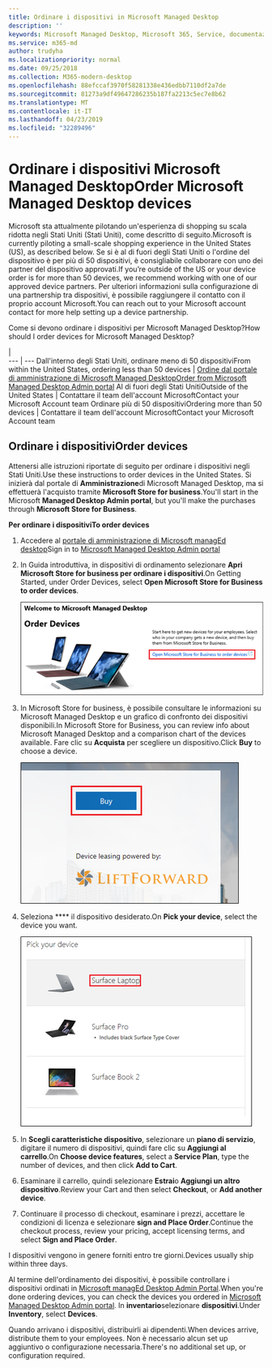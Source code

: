 ```yaml
---
title: Ordinare i dispositivi in Microsoft Managed Desktop
description: ''
keywords: Microsoft Managed Desktop, Microsoft 365, Service, documentazione
ms.service: m365-md
author: trudyha
ms.localizationpriority: normal
ms.date: 09/25/2018
ms.collection: M365-modern-desktop
ms.openlocfilehash: 88efccaf3970f58281338e436edbb7110df2a7de
ms.sourcegitcommit: 81273a9df49647286235b187fa2213c5ec7e8b62
ms.translationtype: MT
ms.contentlocale: it-IT
ms.lasthandoff: 04/23/2019
ms.locfileid: "32289496"
---
```

# <a name="order-microsoft-managed-desktop-devices"></a><span data-ttu-id="ebaba-103">Ordinare i dispositivi Microsoft Managed Desktop</span><span class="sxs-lookup"><span data-stu-id="ebaba-103">Order Microsoft Managed Desktop devices</span></span>

<span data-ttu-id="ebaba-104">Microsoft sta attualmente pilotando un'esperienza di shopping su scala ridotta negli Stati Uniti (Stati Uniti), come descritto di seguito.</span><span class="sxs-lookup"><span data-stu-id="ebaba-104">Microsoft is currently piloting a small-scale shopping experience in the United States (US), as described below.</span></span> <span data-ttu-id="ebaba-105">Se si è al di fuori degli Stati Uniti o l'ordine del dispositivo è per più di 50 dispositivi, è consigliabile collaborare con uno dei partner del dispositivo approvati.</span><span class="sxs-lookup"><span data-stu-id="ebaba-105">If you’re outside of the US or your device order is for more than 50 devices, we recommend working with one of our approved device partners.</span></span> <span data-ttu-id="ebaba-106">Per ulteriori informazioni sulla configurazione di una partnership tra dispositivi, è possibile raggiungere il contatto con il proprio account Microsoft.</span><span class="sxs-lookup"><span data-stu-id="ebaba-106">You can reach out to your Microsoft account contact for more help setting up a device partnership.</span></span>

<span data-ttu-id="ebaba-107">Come si devono ordinare i dispositivi per Microsoft Managed Desktop?</span><span class="sxs-lookup"><span data-stu-id="ebaba-107">How should I order devices for Microsoft Managed Desktop?</span></span>

  |   
 --- | ---
<span data-ttu-id="ebaba-108">Dall'interno degli Stati Uniti, ordinare meno di 50 dispositivi</span><span class="sxs-lookup"><span data-stu-id="ebaba-108">From within the United States, ordering less than 50 devices</span></span> | [<span data-ttu-id="ebaba-109">Ordine dal portale di amministrazione di Microsoft Managed Desktop</span><span class="sxs-lookup"><span data-stu-id="ebaba-109">Order from Microsoft Managed Desktop Admin portal</span></span>](https://aka.ms/mmdportal)
<span data-ttu-id="ebaba-110">Al di fuori degli Stati Uniti</span><span class="sxs-lookup"><span data-stu-id="ebaba-110">Outside of the United States</span></span> | <span data-ttu-id="ebaba-111">Contattare il team dell'account Microsoft</span><span class="sxs-lookup"><span data-stu-id="ebaba-111">Contact your Microsoft Account team</span></span>
<span data-ttu-id="ebaba-112">Ordinare più di 50 dispositivi</span><span class="sxs-lookup"><span data-stu-id="ebaba-112">Ordering more than 50 devices</span></span> | <span data-ttu-id="ebaba-113">Contattare il team dell'account Microsoft</span><span class="sxs-lookup"><span data-stu-id="ebaba-113">Contact your Microsoft Account team</span></span>

## <a name="order-devices"></a><span data-ttu-id="ebaba-114">Ordinare i dispositivi</span><span class="sxs-lookup"><span data-stu-id="ebaba-114">Order devices</span></span>
<span data-ttu-id="ebaba-115">Attenersi alle istruzioni riportate di seguito per ordinare i dispositivi negli Stati Uniti.</span><span class="sxs-lookup"><span data-stu-id="ebaba-115">Use these instructions to order devices in the United States.</span></span> <span data-ttu-id="ebaba-116">Si inizierà dal portale di **Amministrazione**di Microsoft Managed Desktop, ma si effettuerà l'acquisto tramite **Microsoft Store for business**.</span><span class="sxs-lookup"><span data-stu-id="ebaba-116">You'll start in the Microsoft **Managed Desktop Admin portal**, but you'll make the purchases through **Microsoft Store for Business**.</span></span> 

 <span data-ttu-id="ebaba-117">**Per ordinare i dispositivi**</span><span class="sxs-lookup"><span data-stu-id="ebaba-117">**To order devices**</span></span>
 1. <span data-ttu-id="ebaba-118">Accedere al [portale di amministrazione di Microsoft managEd desktop](https://aka.ms/mmdportal)</span><span class="sxs-lookup"><span data-stu-id="ebaba-118">Sign in to [Microsoft Managed Desktop Admin portal](https://aka.ms/mmdportal)</span></span>
 2. <span data-ttu-id="ebaba-119">In Guida introduttiva, in dispositivi di ordinamento selezionare **Apri Microsoft Store for business per ordinare i dispositivi**.</span><span class="sxs-lookup"><span data-stu-id="ebaba-119">On Getting Started, under Order Devices, select **Open Microsoft Store for Business to order devices**.</span></span>
 
    ![Guida introduttiva, ordinare i dispositivi](images/mmd-order-devices.png)
    
3. <span data-ttu-id="ebaba-121">In Microsoft Store for business, è possibile consultare le informazioni su Microsoft Managed Desktop e un grafico di confronto dei dispositivi disponibili.</span><span class="sxs-lookup"><span data-stu-id="ebaba-121">In Microsoft Store for Business, you can review info about Microsoft Managed Desktop and a comparison chart of the devices available.</span></span> <span data-ttu-id="ebaba-122">Fare clic su **Acquista** per scegliere un dispositivo.</span><span class="sxs-lookup"><span data-stu-id="ebaba-122">Click **Buy** to choose a device.</span></span> 

    ![Archivio per le aziende, acquistare](images/msfb-buy.png)

4. <span data-ttu-id="ebaba-124">Seleziona \*\*\*\* il dispositivo desiderato.</span><span class="sxs-lookup"><span data-stu-id="ebaba-124">On **Pick your device**, select the device you want.</span></span> 

    ![Archivio per le aziende, scegliere il dispositivo](images/msfb-pick-device.png)

5. <span data-ttu-id="ebaba-126">In **Scegli caratteristiche dispositivo**, selezionare un **piano di servizio**, digitare il numero di dispositivi, quindi fare clic su **Aggiungi al carrello**.</span><span class="sxs-lookup"><span data-stu-id="ebaba-126">On **Choose device features**, select a **Service Plan**, type the number of devices, and then click **Add to Cart**.</span></span>

6. <span data-ttu-id="ebaba-127">Esaminare il carrello, quindi selezionare **Estrai**o **Aggiungi un altro dispositivo**.</span><span class="sxs-lookup"><span data-stu-id="ebaba-127">Review your Cart and then select **Checkout**, or **Add another device**.</span></span> 

7. <span data-ttu-id="ebaba-128">Continuare il processo di checkout, esaminare i prezzi, accettare le condizioni di licenza e selezionare **sign and Place Order**.</span><span class="sxs-lookup"><span data-stu-id="ebaba-128">Continue the checkout process, review your pricing, accept licensing terms, and select **Sign and Place Order**.</span></span> 

<span data-ttu-id="ebaba-129">I dispositivi vengono in genere forniti entro tre giorni.</span><span class="sxs-lookup"><span data-stu-id="ebaba-129">Devices usually ship within three days.</span></span> 

<span data-ttu-id="ebaba-130">Al termine dell'ordinamento dei dispositivi, è possibile controllare i dispositivi ordinati in [Microsoft managEd Desktop Admin Portal](https://aka.ms/mmdportal).</span><span class="sxs-lookup"><span data-stu-id="ebaba-130">When you're done ordering devices, you can check the devices you ordered in [Microsoft Managed Desktop Admin portal](https://aka.ms/mmdportal).</span></span> <span data-ttu-id="ebaba-131">In **inventario**selezionare **dispositivi**.</span><span class="sxs-lookup"><span data-stu-id="ebaba-131">Under **Inventory**, select **Devices**.</span></span> 

<span data-ttu-id="ebaba-132">Quando arrivano i dispositivi, distribuirli ai dipendenti.</span><span class="sxs-lookup"><span data-stu-id="ebaba-132">When devices arrive, distribute them to your employees.</span></span> <span data-ttu-id="ebaba-133">Non è necessario alcun set up aggiuntivo o configurazione necessaria.</span><span class="sxs-lookup"><span data-stu-id="ebaba-133">There's no additional set up, or configuration required.</span></span> 

